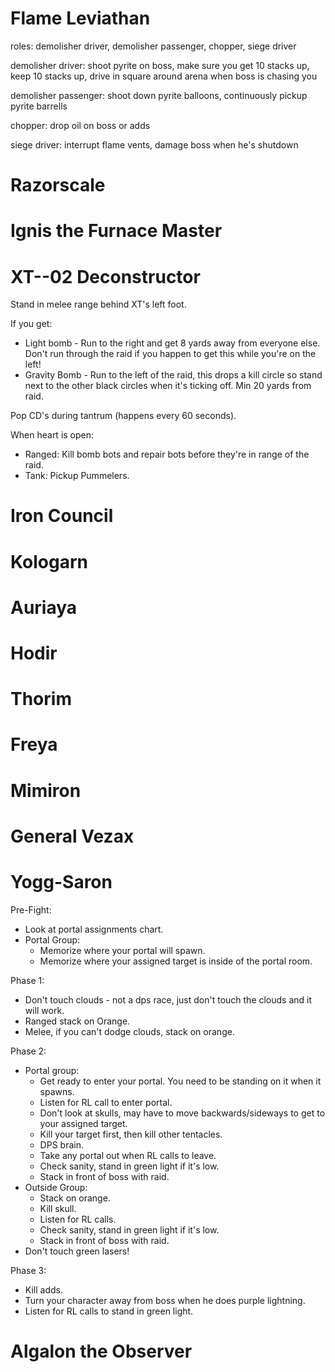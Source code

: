 
# Flame Leviathan

roles: demolisher driver, demolisher passenger, chopper, siege driver

demolisher driver: shoot pyrite on boss, make sure you get 10 stacks up, keep 10 stacks up, drive in square around arena when boss is chasing you

demolisher passenger: shoot down pyrite balloons, continuously pickup pyrite barrells

chopper: drop oil on boss or adds

siege driver: interrupt flame vents, damage boss when he's shutdown

# Razorscale

# Ignis the Furnace Master

# XT--02 Deconstructor

Stand in melee range behind XT's left foot.

If you get:
  - Light bomb - Run to the right and get 8 yards away from everyone else. Don't run through the raid if you happen to get this while you're on the left!
  - Gravity Bomb - Run to the left of the raid, this drops a kill circle so stand next to the other black circles when it's ticking off. Min 20 yards from raid.

Pop CD's during tantrum (happens every 60 seconds).

When heart is open:
  - Ranged: Kill bomb bots and repair bots before they're in range of the raid.
  - Tank: Pickup Pummelers.

# Iron Council

# Kologarn

# Auriaya

# Hodir

# Thorim

# Freya

# Mimiron

# General Vezax

# Yogg-Saron

Pre-Fight:
  - Look at portal assignments chart.
  - Portal Group:
    - Memorize where your portal will spawn.
    - Memorize where your assigned target is inside of the portal room.

Phase 1: 
  - Don't touch clouds - not a dps race, just don't touch the clouds and it will work. 
  - Ranged stack on Orange.
  - Melee, if you can't dodge clouds, stack on orange.

Phase 2: 
  - Portal group:
    - Get ready to enter your portal. You need to be standing on it when it spawns. 
    - Listen for RL call to enter portal.
    - Don't look at skulls, may have to move backwards/sideways to get to your assigned target.
    - Kill your target first, then kill other tentacles.
    - DPS brain.
    - Take any portal out when RL calls to leave.
    - Check sanity, stand in green light if it's low.
    - Stack in front of boss with raid.
  - Outside Group:
    - Stack on orange.
    - Kill skull.
    - Listen for RL calls.
    - Check sanity, stand in green light if it's low.
    - Stack in front of boss with raid.
  - Don't touch green lasers!

Phase 3:
  - Kill adds.
  - Turn your character away from boss when he does purple lightning.
  - Listen for RL calls to stand in green light.



# Algalon the Observer